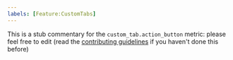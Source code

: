 ```yaml
---
labels: [Feature:CustomTabs]
---
```


This is a stub commentary for the `custom_tab.action_button` metric: please feel free to edit (read the
[contributing guidelines](https://github.com/mozilla/glean-annotations/blob/main/CONTRIBUTING.md)
if you haven't done this before)
